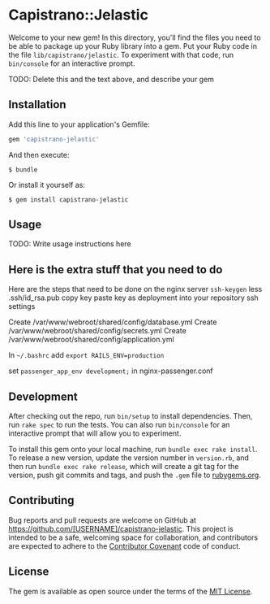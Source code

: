 # Capistrano::Jelastic

Welcome to your new gem! In this directory, you'll find the files you need to be able to package up your Ruby library into a gem. Put your Ruby code in the file `lib/capistrano/jelastic`. To experiment with that code, run `bin/console` for an interactive prompt.

TODO: Delete this and the text above, and describe your gem

## Installation

Add this line to your application's Gemfile:

```ruby
gem 'capistrano-jelastic'
```

And then execute:

    $ bundle

Or install it yourself as:

    $ gem install capistrano-jelastic

## Usage

TODO: Write usage instructions here

## Here is the extra stuff that you need to do

Here are the steps that need to be done on the nginx server
`ssh-keygen`
less .ssh/id_rsa.pub
copy key
paste key as deployment into your repository ssh settings

Create /var/www/webroot/shared/config/database.yml
Create /var/www/webroot/shared/config/secrets.yml
Create /var/www/webroot/shared/config/application.yml

In `~/.bashrc` add `export RAILS_ENV=production`

set `passenger_app_env development;` in nginx-passenger.conf


## Development

After checking out the repo, run `bin/setup` to install dependencies. Then, run `rake spec` to run the tests. You can also run `bin/console` for an interactive prompt that will allow you to experiment.

To install this gem onto your local machine, run `bundle exec rake install`. To release a new version, update the version number in `version.rb`, and then run `bundle exec rake release`, which will create a git tag for the version, push git commits and tags, and push the `.gem` file to [rubygems.org](https://rubygems.org).

## Contributing

Bug reports and pull requests are welcome on GitHub at https://github.com/[USERNAME]/capistrano-jelastic. This project is intended to be a safe, welcoming space for collaboration, and contributors are expected to adhere to the [Contributor Covenant](contributor-covenant.org) code of conduct.


## License

The gem is available as open source under the terms of the [MIT License](http://opensource.org/licenses/MIT).